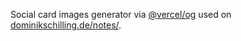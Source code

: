 Social card images generator via [@vercel/og](https://vercel.com/docs/concepts/functions/edge-functions/og-image-generation) used on [dominikschilling.de/notes/](https://dominikschilling.de/notes/).
